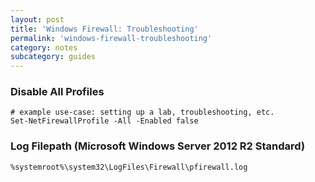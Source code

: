 ```yaml
---
layout: post
title: 'Windows Firewall: Troubleshooting'
permalink: 'windows-firewall-troubleshooting'
category: notes
subcategory: guides
---
```


### Disable All Profiles
```pwsh
# example use-case: setting up a lab, troubleshooting, etc.
Set-NetFirewallProfile -All -Enabled false
```

### Log Filepath (Microsoft Windows Server 2012 R2 Standard)
```
%systemroot%\system32\LogFiles\Firewall\pfirewall.log
```
